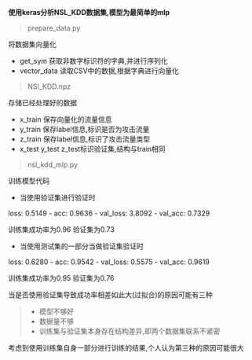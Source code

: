 **使用keras分析NSL_KDD数据集,模型为最简单的mlp**
>prepare_data.py

将数据集向量化
* get_sym 获取非数字标识符的字典,并进行序列化
* vector_data 读取CSV中的数据,根据字典进行向量化

>NSl_KDD.npz

存储已经处理好的数据
* x_train 保存向量化的流量信息
* y_train 保存label信息,标识是否为攻击流量
* z_train 保存label信息,标识了攻击流量类型
* x_test y_test z_test标识验证集,结构与train相同

>nsl_kdd_mlp.py

训练模型代码
* 当使用验证集进行验证时

loss: 0.5149 - acc: 0.9636 - val_loss: 3.8092 - val_acc: 0.7329

训练集成功率为0.96 验证集为0.73

* 当使用测试集的一部分当做验证集验证时

loss: 0.6280 - acc: 0.9542 - val_loss: 0.5575 - val_acc: 0.9619

训练集成功率为0.95 验证集为0.76

当是否使用验证集导致成功率相差如此大(过拟合)的原因可能有三种
> * 模型不够好
> * 数据量不够
> * 训练集与验证集本身存在结构差异,即两个数据集联系不紧密

考虑到使用训练集自身一部分进行训练的结果,个人认为第三种的原因可能很大